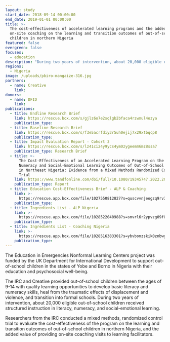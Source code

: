 ```yaml
---
layout: study
start_date: 2018-09-14 00:00:00
end_date: 2019-01-01 00:00:00
title: >-
  The cost-effectiveness of accelerated learning programs and the added value of
  on-site coaching on the learning and transition outcomes of out-of-school
  children in northern Nigeria
featured: false
evergreen: false
focuses:
  - education
description: "During two years of intervention, about 20,000 eligible out-of-school children will receive structured instruction in literacy, numeracy, and social-emotional learning.\_Researchers from the IRC are conducting a mixed methods, randomized control trial to evaluate the cost-effectiveness of the program on the learning and transition outcomes."
regions:
  - Nigeria
image: /uploads/pbiro-mangaize-316.jpg
partners:
  - name: Creative
    link:
donors:
  - name: DFID
    link:
publications:
  - title: Endline Research Brief
    link: https://rescue.box.com/s/gjlz6o7e2sqlgb2bfaca4rzwmul4ozya
    publication_type:
  - title: Baseline Research Brief
    link: https://rescue.box.com/s/f3e5acrfdiy3r5uh0ejij7x29xtbqcp8
    publication_type:
  - title: Impact Evaluation Report - Cohort 3
    link: https://rescue.box.com/s/lz41ci24y9ycs4ym0zygeemm6mz8ssa7
    publication_type: Research Brief
  - title: >-
      The Cost-Effectiveness of an Accelerated Learning Program on the Literacy,
      Numeracy and Social-Emotional Learning Outcomes of Out-of-School Children
      in Northeast Nigeria: Evidence from a Mixed Methods Randomized Controlled
      Trial
    link: https://www.tandfonline.com/doi/full/10.1080/19345747.2022.2037799
    publication_type: Report
  - title: Education Cost-Effectiveness Brief - ALP & Coaching
    link: >-
      https://rescue.app.box.com/file/1027550812827?s=quscvvnjeogzq9rv3u3eeqbvokcbzk2p
    publication_type:
  - title: Ingredients List - ALP Nigeria
    link: >-
      https://rescue.app.box.com/file/1028522040988?s=smvrl6r2ypvzg09f0qkoj6k8mklyl130
    publication_type:
  - title: Ingredients List - Coaching Nigeria
    link: >-
      https://rescue.app.box.com/file/1028516383301?s=ybvbonzskik0znbwgwyz0fhnvtylvnpt
    publication_type:
---
```

The Education in Emergencies Nonformal Learning Centers project was funded by the UK Department for International Development to support out-of-school children in the states of Yobe and Borno in Nigeria with their education and psychosocial well-being.

The IRC and Creative provided out-of-school children between the ages of 9-14 with quality learning opportunities to develop basic literacy and numeracy skills, heal from the traumatic effects of displacement and violence, and transition into formal schools. During two years of intervention, about 20,000 eligible out-of-school children received structured instruction in literacy, numeracy, and social-emotional learning.&nbsp;

Researchers from the IRC conducted a mixed methods, randomized control trial to evaluate the cost-effectiveness of the program on the learning and transition outcomes of out-of-school children in northern Nigeria, and the added value of providing on-site coaching visits to learning facilitators.